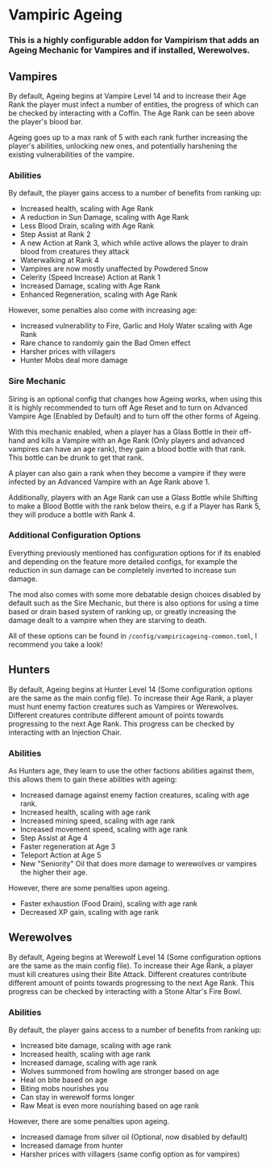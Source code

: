 # Vampiric Ageing

### This is a highly configurable addon for Vampirism that adds an Ageing Mechanic for Vampires and if installed, Werewolves.

## Vampires

By default, Ageing begins at Vampire Level 14 and to increase their Age Rank the player must infect a number of entities, the progress of which can be checked by interacting with a Coffin. The Age Rank can be seen above the player's blood bar.

Ageing goes up to a max rank of 5 with each rank further increasing the player's abilities, unlocking new ones, and potentially harshening the existing vulnerabilities of the vampire. 

### Abilities

By default, the player gains access to a number of benefits from ranking up:

- Increased health, scaling with Age Rank
- A reduction in Sun Damage, scaling with Age Rank
- Less Blood Drain, scaling with Age Rank
- Step Assist at Rank 2
- A new Action at Rank 3, which while active allows the player to drain blood from creatures they attack
- Waterwalking at Rank 4
- Vampires are now mostly unaffected by Powdered Snow
- Celerity (Speed Increase) Action at Rank 1
- Increased Damage, scaling with Age Rank
- Enhanced Regeneration, scaling with Age Rank

However, some penalties also come with increasing age:

- Increased vulnerability to Fire, Garlic and Holy Water scaling with Age Rank
- Rare chance to randomly gain the Bad Omen effect 
- Harsher prices with villagers
- Hunter Mobs deal more damage

### Sire Mechanic

Siring is an optional config that changes how Ageing works, when using this it is highly recommended to turn off Age Reset and to turn on Advanced Vampire Age (Enabled by Default) and to turn off the other forms of Ageing.

With this mechanic enabled, when a player has a Glass Bottle in their off-hand and kills a Vampire with an Age Rank (Only players and advanced vampires can have an age rank), they gain a blood bottle with that rank. This bottle can be drunk to get that rank.

A player can also gain a rank when they become a vampire if they were infected by an Advanced Vampire with an Age Rank above 1.

Additionally, players with an Age Rank can use a Glass Bottle while Shifting to make a Blood Bottle with the rank below theirs, e.g if a Player has Rank 5, they will produce a bottle with Rank 4.

### Additional Configuration Options

Everything previously mentioned has configuration options for if its enabled and depending on the feature more detailed configs, for example the reduction in sun damage can be completely inverted to increase sun damage.

The mod also comes with some more debatable design choices disabled by default such as the Sire Mechanic, but there is also options for using a time based or drain based system of ranking up, or greatly increasing the damage dealt to a vampire when they are starving to death.

All of these options can be found in ``/config/vampiricageing-common.toml``, I recommend you take a look!

## Hunters

By default, Ageing begins at Hunter Level 14 (Some configuration options are the same as the main config file). To increase their Age Rank, a player must hunt enemy faction creatures such as Vampires or Werewolves. Different creatures contribute different amount of points towards progressing to the next Age Rank. This progress can be checked by interacting with an Injection Chair.

### Abilities

As Hunters age, they learn to use the other factions abilities against them, this allows them to gain these abilities with ageing:

- Increased damage against enemy faction creatures, scaling with age rank.
- Increased health, scaling with age rank
- Increased mining speed, scaling with age rank
- Increased movement speed, scaling with age rank
- Step Assist at Age 4
- Faster regeneration at Age 3
- Teleport Action at Age 5
- New "Seniority" Oil that does more damage to werewolves or vampires the higher their age.

However, there are some penalties upon ageing.

- Faster exhaustion (Food Drain), scaling with age rank
- Decreased XP gain, scaling with age rank

## Werewolves


By default, Ageing begins at Werewolf Level 14 (Some configuration options are the same as the main config file). To increase their Age Rank, a player must kill creatures using their Bite Attack. Different creatures contribute different amount of points towards progressing to the next Age Rank. This progress can be checked by interacting with a Stone Altar's Fire Bowl.

### Abilities

By default, the player gains access to a number of benefits from ranking up:

- Increased bite damage, scaling with age rank
- Increased health, scaling with age rank
- Increased damage, scaling with age rank
- Wolves summoned from howling are stronger based on age
- Heal on bite based on age
- Biting mobs nourishes you
- Can stay in werewolf forms longer
- Raw Meat is even more nourishing based on age rank

However, there are some penalties upon ageing.
- Increased damage from silver oil (Optional, now disabled by default)
- Increased damage from hunter
- Harsher prices with villagers (same config option as for vampires)